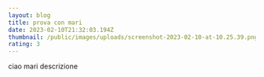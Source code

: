 ```yaml
---
layout: blog
title: prova con mari
date: 2023-02-10T21:32:03.194Z
thumbnail: /public/images/uploads/screenshot-2023-02-10-at-10.25.39.png
rating: 3
---
```

c﻿iao mari descrizione